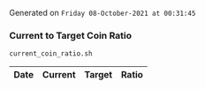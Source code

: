 Generated on `Friday 08-October-2021 at 00:31:45`

### Current to Target Coin Ratio
`current_coin_ratio.sh`

Date|Current|Target|Ratio
---|---|---|---
